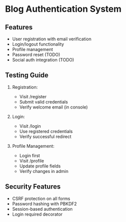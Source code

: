 # Blog Authentication System

## Features
- User registration with email verification
- Login/logout functionality
- Profile management
- Password reset (TODO)
- Social auth integration (TODO)

## Testing Guide

1. Registration:
   - Visit /register
   - Submit valid credentials
   - Verify welcome email (in console)

2. Login:
   - Visit /login
   - Use registered credentials
   - Verify successful redirect

3. Profile Management:
   - Login first
   - Visit /profile
   - Update profile fields
   - Verify changes in admin

## Security Features
- CSRF protection on all forms
- Password hashing with PBKDF2
- Session-based authentication
- Login required decorator
